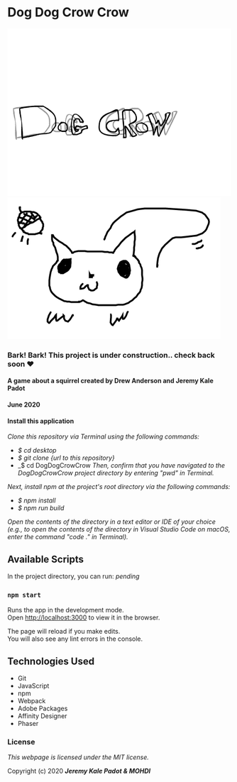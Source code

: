 # Dog Dog Crow Crow

![landing page preview](img/dogdog.gif)
![squirrel gif](img/squirrel.gif)

### Bark! Bark! This project is under construction.. check back soon ❤️

#### A game about a squirrel created by Drew Anderson and Jeremy Kale Padot
#### June 2020

#### Install this application

_Clone this repository via Terminal using the following commands:_
* _$ cd desktop_
* _$ git clone {url to this repository}_
* _$ cd DogDogCrowCrow
_Then, confirm that you have navigated to the DogDogCrowCrow project directory by entering "pwd" in Terminal._

_Next, install npm at the project's root directory via the following commands:_
* _$ npm install_
* _$ npm run build_

_Open the contents of the directory in a text editor or IDE of your choice (e.g., to open the contents of the directory in Visual Studio Code on macOS, enter the command "code ." in Terminal)._

## Available Scripts

In the project directory, you can run: _pending_

### `npm start`

Runs the app in the development mode.<br />
Open [http://localhost:3000](http://localhost:3000) to view it in the browser.

The page will reload if you make edits.<br />
You will also see any lint errors in the console.

## Technologies Used

* Git
* JavaScript
* npm
* Webpack
* Adobe Packages
* Affinity Designer
* Phaser

### License

*This webpage is licensed under the MIT license.*

Copyright (c) 2020 **_Jeremy Kale Padot & MOHDI_**
